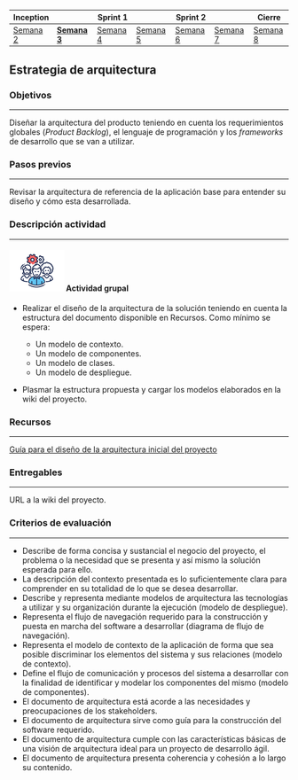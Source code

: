 | Inception |   | Sprint 1 |   | Sprint 2 |   | Cierre |
|-----------|---|----------|---|----------|---|--------|
| [Semana 2](/mt2_procesos_guias_proyecto/semanas/inception/semana2/semana2)        | **[Semana 3](/mt2_procesos_guias_proyecto/semanas/inception/semana3/semana3)** | [Semana 4](/mt2_procesos_guias_proyecto/semanas/sprint1/semana4/semana4) | [Semana 5](/mt2_procesos_guias_proyecto/semanas/sprint1/semana5/semana5) | [Semana 6](/mt2_procesos_guias_proyecto/semanas/sprint2/semana6/semana6) | [Semana 7](/mt2_procesos_guias_proyecto/semanas/sprint2/semana7/semana7) | [Semana 8]()      |

## Estrategia de arquitectura

### Objetivos

---
Diseñar la arquitectura del producto teniendo en cuenta los requerimientos globales (*Product Backlog*), el lenguaje de programación y los *frameworks* de desarrollo que se van a utilizar.

### Pasos previos
---

Revisar la arquitectura de referencia de la aplicación base para entender su diseño y cómo esta desarrollada.

### Descripción actividad

---

#### ![](./../../../assets/images/grupo.png) Actividad grupal

* Realizar el diseño de la arquitectura de la solución teniendo en cuenta la estructura del documento disponible en Recursos. Como mínimo se espera:
   * Un modelo de contexto.
   * Un modelo de componentes.
   * Un modelo de clases.
   * Un modelo de despliegue.

* Plasmar la estructura propuesta y cargar los modelos elaborados en la wiki del proyecto.


### Recursos 

---
[Guía para el diseño de la arquitectura inicial del proyecto](https://uniandes.sharepoint.com/:w:/s/mod/EfBEsRY9NyVBrHFgdGXuUqAB1-RWBwcxZD-FzlzbhevaFg?e=hw9YVE)


### Entregables

---
URL a la wiki del proyecto.

### Criterios de evaluación

---

* Describe de forma concisa y sustancial el negocio del proyecto, el problema o la necesidad que se presenta y así mismo la solución esperada para ello.
* La descripción del contexto presentada es lo suficientemente clara para comprender en su totalidad de lo que se desea desarrollar.
* Describe y representa mediante modelos de arquitectura las tecnologías a utilizar y su organización durante la ejecución (modelo de despliegue).
* Representa el flujo de navegación requerido para la construcción y puesta en marcha del software a desarrollar (diagrama de flujo de navegación).
* Representa el modelo de contexto de la aplicación de forma que sea posible discriminar los elementos del sistema y sus relaciones (modelo de contexto).
* Define el flujo de comunicación y procesos del sistema a desarrollar con la finalidad de identificar y modelar los componentes del mismo (modelo de componentes).
* El documento de arquitectura está acorde a las necesidades y preocupaciones de los stakeholders.
* El documento de arquitectura sirve como guía para la construcción del software requerido.
* El documento de arquitectura cumple con las características básicas de una visión de arquitectura ideal para un proyecto de desarrollo ágil.
* El documento de arquitectura presenta coherencia y cohesión a lo largo su contenido.

